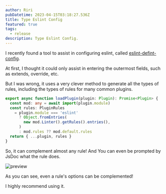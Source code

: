 ```yaml
---
author: Riri
pubDatetime: 2023-04-15T03:18:27.536Z
title: Type Eslint Config
featured: true
tags:
  - release
description: Type Eslint Config.
---
```

I recently found a tool to assist in configuring eslint, called [eslint-defint-config](https://github.com/Shinigami92/eslint-define-config).

At first, I thought it could only assist in entering the outermost fields, such as extends, override, etc.

But I was wrong, it uses a very clever method to generate all the types of rules, including the types of rules for many common plugins.

```ts
export async function loadPlugin(plugin: Plugin): Promise<Plugin> {
  const mod: any = await import(plugin.module)
  const rules: PluginRules
    = plugin.module === 'eslint'
      ? Object.fromEntries(
        new mod.Linter().getRules().entries(),
      )
      : mod.rules ?? mod.default.rules
  return { ...plugin, rules }
}
```

So, it can complement almost any rule! And You can even be prompted by JsDoc what the rule does.

![preview](https://user-images.githubusercontent.com/7195563/112726343-30c56b00-8f1d-11eb-9b92-260c530caf1b.png)

As you can see, even a rule's options can be complemented!

I highly recommend using it.
